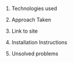 1. Technologies used


2. Approach Taken


3. Link to site


4. Installation Instructions


5. Unsolved problems
